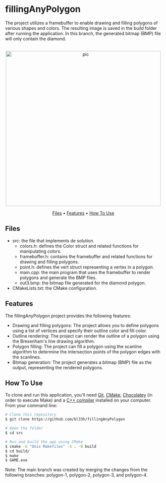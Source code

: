 # fillingAnyPolygon
The project utilizes a framebuffer to enable drawing and filling polygons of various shapes and colors. The resulting image is saved in the build folder after running the application. 
In this branch, the generated bitmap (BMP) file will only contain the diamond.

<p align="center">
  <br>
  <img src="https://i.imgur.com/H6fBhCj.png" alt="pic" width="500">
  <br>
</p>
<p align="center" >
  <a href="#Files">Files</a> •
  <a href="#Features">Features</a> •
  <a href="#how-to-use">How To Use</a> 
</p>

## Files

- src: the file that implements de solution.
  - colors.h: defines the Color struct and related functions for manipulating colors.
  - framebuffer.h: contains the framebuffer and related functions for drawing and filling polygons.
  - point.h: defines the vert struct representing a vertex in a polygon.
  - main.cpp: the main program that uses the framebuffer to render polygons and generate the BMP files.
  - out3.bmp: the bitmap file generated for the diamond polygon.
- CMakeLists.txt: the CMake configuration.

## Features
The fillingAnyPolygon project provides the following features:
- Drawing and filling polygons: The project allows you to define polygons using a list of vertices and specify their outline color and fill color.
- Outline rendering: The project can render the outline of a polygon using the Bresenham's line drawing algorithm.
- Polygon filling: The project can fill a polygon using the scanline algorithm to determine the intersection points of the polygon edges with the scanlines.
- Bitmap generation: The project generates a bitmap (BMP) file as the output, representing the rendered polygons.

## How To Use
To clone and run this application, you'll need [Git](https://git-scm.com), [CMake](https://cmake.org/download/), [Chocolatey](https://docs.chocolatey.org/en-us/choco/setup) (in order to execute Make) and a [C++ compiler](https://www.fdi.ucm.es/profesor/luis/fp/devtools/mingw.html) installed on your computer. From your command line:

```bash
# Clone this repository
$ git clone https://github.com/bl33h/fillingAnyPolygon

# Open the folder
$ cd src

# Run and build the app using CMake
$ cmake -G "Unix Makefiles" -S . -B build
$ cd build/
$ make
$ GAME.exe
```

Note: The main branch was created by merging the changes from the following branches: polygon-1, polygon-2, polygon-3, and polygon-4.
